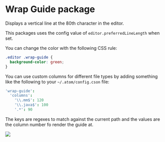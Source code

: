 # Wrap Guide package

Displays a vertical line at the 80th character in the editor.

This packages uses the config value of `editor.preferredLineLength` when set.

You can change the color with the following CSS rule:

```css
.editor .wrap-guide {
  background-color: green;
}
```

You can use custom columns for different file types by adding something
like the following to your `~/.atom/config.cson` file:

```coffee
'wrap-guide':
  'columns':
    '\\.mm$': 120
    '\\.java$': 100
    '.*': 90
```

The keys are regexes to match against the current path and the values are
the column number fo render the guide at.

![](https://f.cloud.github.com/assets/671378/2241976/dbf6a8f6-9ced-11e3-8fef-d8a226301530.png)
